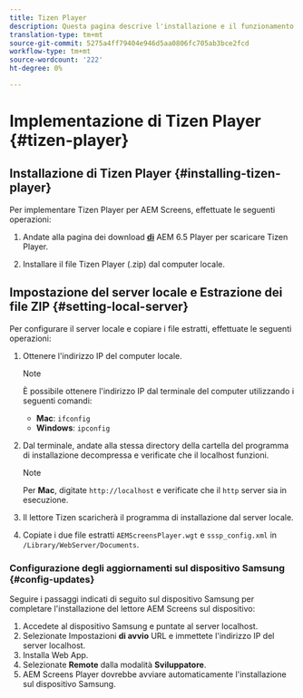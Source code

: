 ```yaml
---
title: Tizen Player
description: Questa pagina descrive l'installazione e il funzionamento di Tizen Player.
translation-type: tm+mt
source-git-commit: 5275a4ff79404e946d5aa0806fc705ab3bce2fcd
workflow-type: tm+mt
source-wordcount: '222'
ht-degree: 0%

---
```



# Implementazione di Tizen Player {#tizen-player}

## Installazione di Tizen Player {#installing-tizen-player}

Per implementare Tizen Player per  AEM Screens, effettuate le seguenti operazioni:

1. Andate alla pagina dei download [**di**](https://download.macromedia.com/screens/) AEM 6.5 Player per scaricare Tizen Player.

1. Installare il file Tizen Player (.zip) dal computer locale.

## Impostazione del server locale e Estrazione dei file ZIP {#setting-local-server}

Per configurare il server locale e copiare i file estratti, effettuate le seguenti operazioni:

1. Ottenere l&#39;indirizzo IP del computer locale.

   >[!NOTE]
   >È possibile ottenere l&#39;indirizzo IP dal terminale del computer utilizzando i seguenti comandi:
   >* **Mac**: `ifconfig`
   >* **Windows**: `ipconfig`


1. Dal terminale, andate alla stessa directory della cartella del programma di installazione decompressa e verificate che il localhost funzioni.

   >[!NOTE]
   >Per **Mac**, digitate `http://localhost` e verificate che il `http` server sia in esecuzione.

1. Il lettore Tizen scaricherà il programma di installazione dal server locale.

1. Copiate i due file estratti `AEMScreensPlayer.wgt` e `sssp_config.xml` in `/Library/WebServer/Documents`.

### Configurazione degli aggiornamenti sul dispositivo Samsung {#config-updates}

Seguire i passaggi indicati di seguito sul dispositivo Samsung per completare l&#39;installazione del lettore AEM Screens  sul dispositivo:

1. Accedete al dispositivo Samsung e puntate al server localhost.
1. Selezionate Impostazioni **di avvio** URL e immettete l&#39;indirizzo IP del server localhost.
1. Installa Web App.
1. Selezionate **Remote** dalla modalità **Sviluppatore**.
1.  AEM Screens Player dovrebbe avviare automaticamente l&#39;installazione sul dispositivo Samsung.


